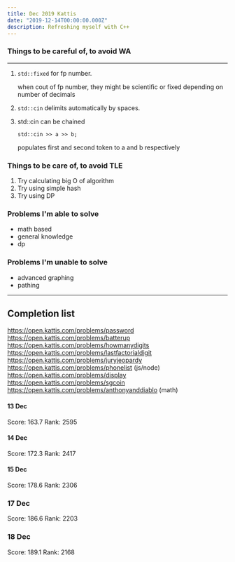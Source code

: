 ```yaml
---
title: Dec 2019 Kattis
date: "2019-12-14T00:00:00.000Z"
description: Refreshing myself with C++
---
```


### Things to be careful of, to avoid WA

---

1. `std::fixed` for fp number.

   when cout of fp number, they might be scientific or fixed depending on number of decimals

2. `std::cin` delimits automatically by spaces.

3. std::cin can be chained

   `std::cin >> a >> b;`

   populates first and second token to a and b respectively

### Things to be care of, to avoid TLE

1. Try calculating big O of algorithm
2. Try using simple hash
3. Try using DP

### Problems I'm able to solve

- math based
- general knowledge
- dp

### Problems I'm unable to solve

- advanced graphing
- pathing

---

## Completion list

https://open.kattis.com/problems/password
https://open.kattis.com/problems/batterup
https://open.kattis.com/problems/howmanydigits
https://open.kattis.com/problems/lastfactorialdigit
https://open.kattis.com/problems/juryjeopardy
https://open.kattis.com/problems/phonelist (js/node)
https://open.kattis.com/problems/display
https://open.kattis.com/problems/sgcoin
https://open.kattis.com/problems/anthonyanddiablo (math)

#### 13 Dec

Score: 163.7 Rank: 2595

#### 14 Dec

Score: 172.3 Rank: 2417

#### 15 Dec

Score: 178.6 Rank: 2306

### 17 Dec

Score: 186.6 Rank: 2203

### 18 Dec

Score: 189.1 Rank: 2168
